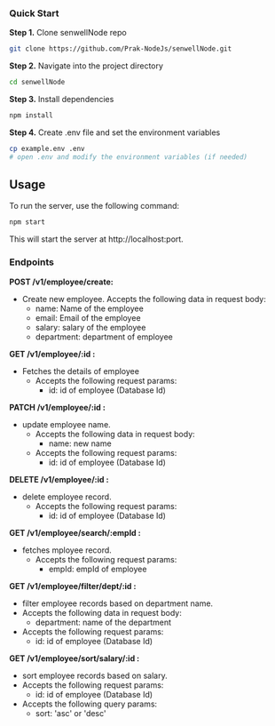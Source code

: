 
### Quick Start

**Step 1.**
Clone senwellNode repo

```bash
git clone https://github.com/Prak-NodeJs/senwellNode.git
```

**Step 2.**
Navigate into the project directory

```bash
cd senwellNode
```
**Step 3.**
Install dependencies

```bash
npm install
```

**Step 4.**
Create .env file and set the environment variables

```bash
cp example.env .env
# open .env and modify the environment variables (if needed)
```

## Usage
To run the server, use the following command:

```bash
npm start
```
This will start the server at http://localhost:port.

### Endpoints

**POST /v1/employee/create:**
   - Create new employee.
      Accepts the following data in request body:
      - name: Name of the employee 
      - email: Email of the employee
      - salary: salary of the employee
      - department: department of employee

**GET /v1/employee/:id :**
- Fetches the details of employee 
  - Accepts the following request params:
    - id: id of employee (Database Id)
     

**PATCH /v1/employee/:id :**
- update employee name.
    - Accepts the following data in request body:
      - name: new name
    - Accepts the following request params:
      - id: id of employee (Database Id)
     

**DELETE /v1/employee/:id :**
- delete employee record.
    - Accepts the following request params:
      - id: id of employee (Database Id)


**GET /v1/employee/search/:empId :**
- fetches mployee record.
    - Accepts the following request params:
      - empId: empId of employee 
     
**GET /v1/employee/filter/dept/:id :**
- filter employee records based on department name.
- Accepts the following data in request body:
  - department: name of the department
- Accepts the following request params:
    - id: id of employee (Database Id)

    
**GET /v1/employee/sort/salary/:id :**
- sort employee records based on salary.
 - Accepts the following request params:
    - id: id of employee (Database Id)
- Accepts the following query params:
    - sort: 'asc' or 'desc'